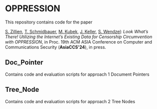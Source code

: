# OPPRESSION
This repository contains code for the paper

[S. Zillien](https://scholar.google.de/citations?user=kdCKry4AAAAJ&hl=de), [T. Schmidbauer](https://scholar.google.de/citations?user=r9WWrioAAAAJ&hl=en), [M. Kubek](https://cas.gsu.edu/profile/mario-kubek/), [J. Keller](https://www.fernuni-hagen.de/pv/), [S. Wendzel](https://www.wendzel.de/): *Look What’s There! Utilizing the Internet’s Existing Data for Censorship Circumvention with OPPRESSION*, in Proc. 19th ACM ASIA Conference on Computer and Communications Security (**AsiaCCS'24**), in press.

## Doc_Pointer
Contains code and evaluation scripts for approach 1 Document Pointers

## Tree_Node
Contains code and evaluation scripts for approach 2 Tree Nodes
